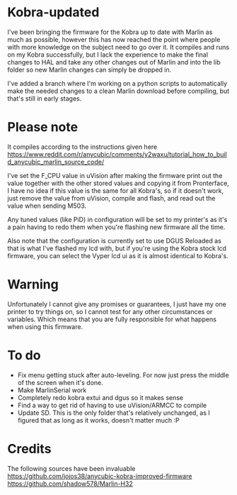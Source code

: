 # Kobra-updated
I've been bringing the firmware for the Kobra up to date with Marlin as much as possible, however this has now reached the point where people with more knowledge on the subject need to go over it.
It compiles and runs on my Kobra successfully, but I lack the experience to make the final changes to HAL and take any other changes out of Marlin and into the lib folder so new Marlin changes can simply be dropped in.

I've added a branch where I'm working on a python scripts to automatically make the needed changes to a clean Marlin download before compiling, but that's still in early stages.

# Please note
It compiles according to the instructions given here 
https://www.reddit.com/r/anycubic/comments/y2waxu/tutorial_how_to_build_anycubic_marlin_source_code/

I've set the F_CPU value in uVision after making the firmware print out the value together with the other stored values and copying it from Pronterface, I have no idea if this value is the same for all Kobra's, so if it doesn't work, just remove the value from uVision, compile and flash, and read out the value when sending M503.

Any tuned values (like PiD) in configuration will be set to my printer's as it's a pain having to redo them when you're flashing new firmware all the time.

Also note that the configuration is currently set to use DGUS Reloaded as that is what I've flashed my lcd with, but if you're using the Kobra stock lcd firmware, you can select the Vyper lcd ui as it is almost identical to Kobra's.

# Warning
Unfortunately I cannot give any promises or guarantees, I just have my one printer to try things on, so I cannot test for any other circumstances or variables. Which means that you are fully responsible for what happens when using this firmware.

# To do
- Fix menu getting stuck after auto-leveling. For now just press the middle of the screen when it's done.
- Make MarlinSerial work
- Completely redo kobra extui and dgus so it makes sense
- Find a way to get rid of having to use uVision/ARMCC to compile
- Update SD. This is the only folder that's relatively unchanged, as I figured that as long as it works, doesn't matter much :P

# Credits
The following sources have been invaluable 
https://github.com/jojos38/anycubic-kobra-improved-firmware
https://github.com/shadow578/Marlin-H32
